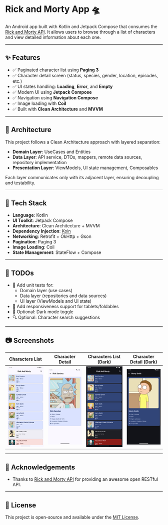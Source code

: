 # Rick and Morty App 🛸

An Android app built with Kotlin and Jetpack Compose that consumes the [Rick and Morty API](https://rickandmortyapi.com/documentation/#character). It allows users to browse through a list of characters and view detailed information about each one.

---

## ✨ Features

- ✅ Paginated character list using **Paging 3**
- ✅ Character detail screen (status, species, gender, location, episodes, etc.)
- ✅ UI states handling: **Loading**, **Error**, and **Empty**
- ✅ Modern UI using **Jetpack Compose**
- ✅ Navigation using **Navigation Compose**
- ✅ Image loading with **Coil**
- ✅ Built with **Clean Architecture** and **MVVM**

---

## 🧱 Architecture

This project follows a Clean Architecture approach with layered separation:

- **Domain Layer**: UseCases and Entities
- **Data Layer**: API service, DTOs, mappers, remote data sources, repository implementation
- **Presentation Layer**: ViewModels, UI state management, Composables

Each layer communicates only with its adjacent layer, ensuring decoupling and testability.

---

## 🧰 Tech Stack

- **Language**: Kotlin
- **UI Toolkit**: Jetpack Compose
- **Architecture**: Clean Architecture + MVVM
- **Dependency Injection**: [Koin](https://insert-koin.io/)
- **Networking**: Retrofit + OkHttp + Gson
- **Pagination**: Paging 3
- **Image Loading**: Coil
- **State Management**: StateFlow + Compose

---

## 🚧 TODOs

- 🧪 Add unit tests for:
    - Domain layer (use cases)
    - Data layer (repositories and data sources)
    - UI layer (ViewModels and UI state)
- 📱 Add responsiveness support for tablets/foldables
- 🌙 Optional: Dark mode toggle
- 🔍 Optional: Character search suggestions

---

## 📷 Screenshots

| Characters List | Character Detail | Characters List (Dark)       | Character Detail (Dark)         |
|-----------------|------------------|---------------------------------|---------------------------------|
| ![Art 1](screenshots/art1.webp) | ![Art 2](screenshots/art2.webp) | ![Art 3](screenshots/art3.webp) | ![Art 4](screenshots/art4.webp) |

---

## 🤝 Acknowledgements

- Thanks to [Rick and Morty API](https://rickandmortyapi.com/) for providing an awesome open RESTful API.

---

## 📄 License

This project is open-source and available under the [MIT License](LICENSE).